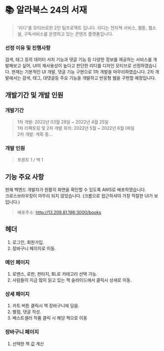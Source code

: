 # 📚 알라북스 24의 서재

> '리디'를 모티브로한 2인 팀프로젝트 입니다. 리디는 전차책 서비스, 웹툰, 웹소설, 구독서비스를 운영하고 있는 콘텐츠 플랫폼입니다. 
### 선정 이유 및 진행사항
검색, 태그 등의 데이터 서치 기능과 댓글 기능 등 다양한 정보를 제공하는 서비스를 개발해보고 싶어, UI의 재사용성이 높다고 판단한 리디를 디자인 모티브로 선정하였습니다. 현재는 기본적인 UI 개발, 댓글 기능 구현으로 1차 개발을 마무리하였습니다. 2차 개발에서는 검색, 태그, 대댓글등 주요 기능을 개발하고 반응형 웹을 구현할 예정입니다. 




## 개발기간 및 개발 인원
### 개발기간
> 1차 개발: 2022년 03월 28일 ~ 2022년 4월 25일 
> <br/>
> 1차 리팩토링 및 2차 개발 회의: 2022년 5월 ~ 2022년 6월 06일
> <br/>
> 2차 개발: 계획 중...

### 개발 인원
> 프론트 1 / 백 1




## 기능 주요 사항
현재 백엔드 개발자가 원활히 화면을 확인할 수 있도록 AWS로 배포하였습니다. 
<br/>
크로스브라우징이 마무리 되지 않았습니다. (크롬으로 접근하셔야 가장 적절한 UI가 보입니다.)
> 배포주소: http://13.209.81.196:3000/books

## 헤더
1. 로그인, 회원가입.
2. 장바구니 페이지로 이동.

### 메인 페이지
1. 로맨스, 로판, 판타지, BL로 카테고리 선택 가능.
2. 사람들이 지금 많이 읽고 있는 책 슬라이드에서 클릭시 상세로 이동.

### 상세 페이지
1. 카트 버튼 클릭시 책 장바구니에 담음.
2. 별점, 댓글 작성.
3. 베스트셀러 작품 클릭 시 해당 책으로 이동

### 장바구니 페이지
1. 선택한 책 값 계산
